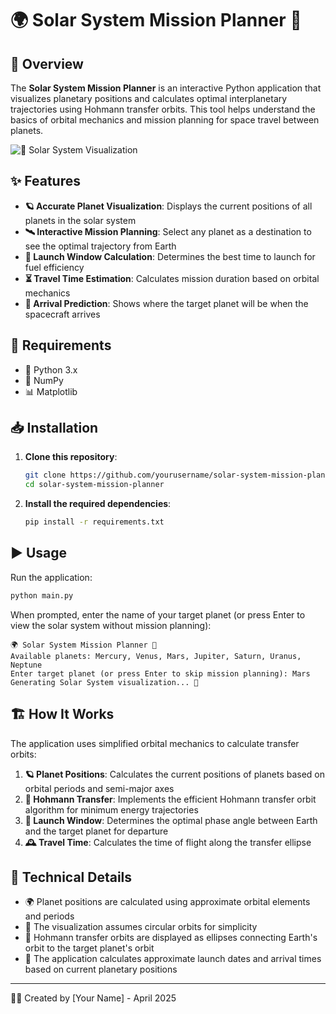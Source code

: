 # 🌍 Solar System Mission Planner 🚀

## 📌 Overview

The **Solar System Mission Planner** is an interactive Python application that visualizes planetary positions and calculates optimal interplanetary trajectories using Hohmann transfer orbits. This tool helps understand the basics of orbital mechanics and mission planning for space travel between planets.

![🌌 Solar System Visualization](screenshots/solar_system.png)

## ✨ Features

- **🪐 Accurate Planet Visualization**: Displays the current positions of all planets in the solar system
- **🛰️ Interactive Mission Planning**: Select any planet as a destination to see the optimal trajectory from Earth
- **📅 Launch Window Calculation**: Determines the best time to launch for fuel efficiency
- **⏳ Travel Time Estimation**: Calculates mission duration based on orbital mechanics
- **🎯 Arrival Prediction**: Shows where the target planet will be when the spacecraft arrives

## 🔧 Requirements

- 🐍 Python 3.x
- 🔢 NumPy
- 📊 Matplotlib

## 📥 Installation

1. **Clone this repository**:
   ```bash
   git clone https://github.com/yourusername/solar-system-mission-planner.git
   cd solar-system-mission-planner
   ```

2. **Install the required dependencies**:
   ```bash
   pip install -r requirements.txt
   ```

## ▶️ Usage

Run the application:
   ```bash
   python main.py
   ```

When prompted, enter the name of your target planet (or press Enter to view the solar system without mission planning):

```
🌍 Solar System Mission Planner 🚀
Available planets: Mercury, Venus, Mars, Jupiter, Saturn, Uranus, Neptune
Enter target planet (or press Enter to skip mission planning): Mars
Generating Solar System visualization... 🌌
```

## 🏗️ How It Works

The application uses simplified orbital mechanics to calculate transfer orbits:

1. **🪐 Planet Positions**: Calculates the current positions of planets based on orbital periods and semi-major axes
2. **🔄 Hohmann Transfer**: Implements the efficient Hohmann transfer orbit algorithm for minimum energy trajectories
3. **📏 Launch Window**: Determines the optimal phase angle between Earth and the target planet for departure
4. **🕰️ Travel Time**: Calculates the time of flight along the transfer ellipse

## 🔬 Technical Details

- 🌍 Planet positions are calculated using approximate orbital elements and periods
- 🔵 The visualization assumes circular orbits for simplicity
- 🏹 Hohmann transfer orbits are displayed as ellipses connecting Earth's orbit to the target planet's orbit
- 📆 The application calculates approximate launch dates and arrival times based on current planetary positions

---

👨‍💻 Created by [Your Name] - April 2025

